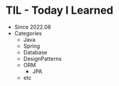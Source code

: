 # TIL - Today I Learned

- Since 2022.08
- Categories
  - Java
  - Spring
  - Database
  - DesignPatterns
  - ORM
    - JPA
  - etc